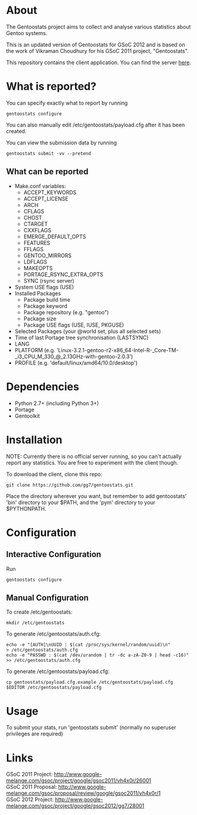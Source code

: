 About
=====

The Gentoostats project aims to collect and analyse various statistics about
Gentoo systems.

This is an updated version of Gentoostats for GSoC 2012 and is based on the work
of Vikraman Choudhury for his GSoC 2011 project, "Gentoostats".

This repository contains the client application. You can find the server
[here](https://github.com/gg7/gentoostats_server).

What is reported?
=================

You can specify exactly what to report by running

    gentoostats configure

You can also manually edit /etc/gentoostats/payload.cfg after it has been
created.

You can view the submission data by running

    gentoostats submit -vv --pretend

What can be reported
--------------------

* Make.conf variables:
    - ACCEPT\_KEYWORDS
    - ACCEPT\_LICENSE
    - ARCH
    - CFLAGS
    - CHOST
    - CTARGET
    - CXXFLAGS
    - EMERGE\_DEFAULT\_OPTS
    - FEATURES
    - FFLAGS
    - GENTOO\_MIRRORS
    - LDFLAGS
    - MAKEOPTS
    - PORTAGE\_RSYNC\_EXTRA\_OPTS
    - SYNC (rsync server)
* System USE flags (USE)
* Installed Packages
    - Package build time
    - Package keyword
    - Package repository (e.g. "gentoo")
    - Package size
    - Package USE flags (USE, IUSE, PKGUSE)
* Selected Packages (your @world set, plus all selected sets)
* Time of last Portage tree synchronisation (LASTSYNC)
* LANG
* PLATFORM
  (e.g. 'Linux-3.2.1-gentoo-r2-x86\_64-Intel-R-\_Core-TM-\_i3\_CPU\_M\_330\_@\_2.13GHz-with-gentoo-2.0.3')
* PROFILE (e.g. 'default/linux/amd64/10.0/desktop')

Dependencies
============

* Python 2.7+ (including Python 3+)
* Portage
* Gentoolkit

Installation
============

NOTE: Currently there is no official server running, so you can't actually
report any statistics. You are free to experiment with the client though.

To download the client, clone this repo:

    git clone https://github.com/gg7/gentoostats.git

Place the directory wherever you want, but remember to add gentoostats' 'bin'
directory to your $PATH, and the 'pym' directory to your $PYTHONPATH.

Configuration
=============

Interactive Configuration
-------------------------

Run

    gentoostats configure

Manual Configuration
--------------------

To create /etc/gentoostats:

    mkdir /etc/gentoostats

To generate /etc/gentoostats/auth.cfg:

    echo -e "[AUTH]\nUUID : $(cat /proc/sys/kernel/random/uuid)\n"         > /etc/gentoostats/auth.cfg
    echo -e "PASSWD : $(cat /dev/urandom | tr -dc a-zA-Z0-9 | head -c16)" >> /etc/gentoostats/auth.cfg

To generate /etc/gentoostats/payload.cfg:

    cp gentoostats/payload.cfg.example /etc/gentoostats/payload.cfg
    $EDITOR /etc/gentoostats/payload.cfg

Usage
=====

To submit your stats, run 'gentoostats submit' (normally no superuser privileges
are required)

Links
=====

GSoC 2011 Project:  http://www.google-melange.com/gsoc/project/google/gsoc2011/vh4x0r/26001  
GSoC 2011 Proposal: http://www.google-melange.com/gsoc/proposal/review/google/gsoc2011/vh4x0r/1  
GSoC 2012 Project:  http://www.google-melange.com/gsoc/project/google/gsoc2012/gg7/28001  
